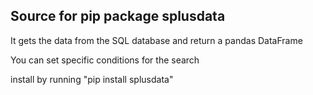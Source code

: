 ## Source for pip package splusdata

It gets the data from the SQL database and return a pandas DataFrame

You can set specific conditions for the search

install by running "pip install splusdata"